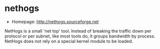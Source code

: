 # nethogs

* Homepage: http://nethogs.sourceforge.net

NetHogs is a small 'net top' tool. Instead of breaking the traffic down
 per protocol or per subnet, like most tools do, it groups bandwidth by
 process. NetHogs does not rely on a special kernel module to be loaded.
